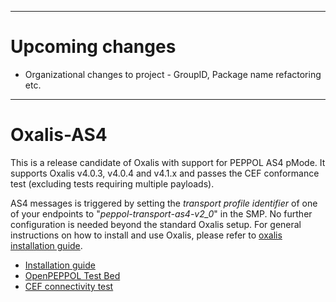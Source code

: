 
---
# Upcoming changes
* Organizational changes to project - GroupID, Package name refactoring etc.

---

# Oxalis-AS4

This is a release candidate of Oxalis with support for PEPPOL AS4 pMode.
It supports Oxalis v4.0.3, v4.0.4 and v4.1.x and passes the CEF conformance test (excluding tests requiring multiple payloads).

AS4 messages is triggered by setting the _transport profile identifier_ of one of your endpoints to "_peppol-transport-as4-v2_0_" in the SMP. No further configuration is needed beyond the standard Oxalis setup.
For general instructions on how to install and use Oxalis, please refer to [oxalis installation guide](https://github.com/difi/oxalis/blob/master/doc/installation.md).

* [Installation guide](docs/installation/index.md)
* [OpenPEPPOL Test Bed](docs/peppol-test-bed/index.md)
* [CEF connectivity test](docs/cef-connectivity/index.md)



